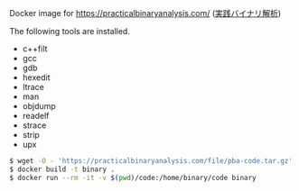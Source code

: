 Docker image for https://practicalbinaryanalysis.com/ ([実践バイナリ解析](https://www.kadokawa.co.jp/product/302111001242/))

The following tools are installed.

- c++filt
- gcc
- gdb
- hexedit
- ltrace
- man
- objdump
- readelf
- strace
- strip
- upx

```sh
$ wget -O - 'https://practicalbinaryanalysis.com/file/pba-code.tar.gz' | tar zxvf -
$ docker build -t binary .
$ docker run --rm -it -v $(pwd)/code:/home/binary/code binary
```
